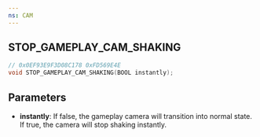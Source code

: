 ```yaml
---
ns: CAM
---
```

## STOP_GAMEPLAY_CAM_SHAKING

```c
// 0x0EF93E9F3D08C178 0xFD569E4E
void STOP_GAMEPLAY_CAM_SHAKING(BOOL instantly);
```


## Parameters
* **instantly**: If false, the gameplay camera will transition into normal state. If true, the camera will stop shaking instantly.

